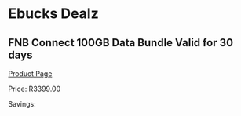 
# Ebucks Dealz
## FNB Connect 100GB Data Bundle Valid for 30 days
[Product Page](https://www.ebucks.com/web/shop/productSelected.do?prodId=1157501005&catId=300)

Price: R3399.00

Savings: 


	